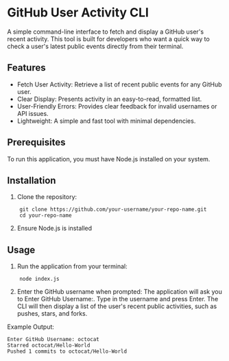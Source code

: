# GitHub User Activity CLI

A simple command-line interface to fetch and display a GitHub user's recent activity. This tool is built for developers who want a quick way to check a user's latest public events directly from their terminal.

## Features
- Fetch User Activity: Retrieve a list of recent public events for any GitHub user.
- Clear Display: Presents activity in an easy-to-read, formatted list.
- User-Friendly Errors: Provides clear feedback for invalid usernames or API issues.
- Lightweight: A simple and fast tool with minimal dependencies.

## Prerequisites

To run this application, you must have Node.js installed on your system.

## Installation
1. Clone the repository:
```
    git clone https://github.com/your-username/your-repo-name.git
    cd your-repo-name
```
2. Ensure Node.js is installed

## Usage
1. Run the application from your terminal:
```
    node index.js
```
2. Enter the GitHub username when prompted:
The application will ask you to Enter GitHub Username:. Type in the username and press Enter.
The CLI will then display a list of the user's recent public activities, such as pushes, stars, and forks.

Example Output:
```
Enter GitHub Username: octocat
Starred octocat/Hello-World
Pushed 1 commits to octocat/Hello-World
```